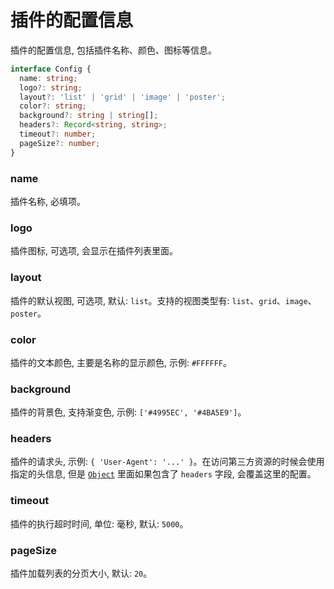 # 插件的配置信息

插件的配置信息, 包括插件名称、颜色、图标等信息。

```typescript
interface Config {
  name: string;
  logo?: string;
  layout?: 'list' | 'grid' | 'image' | 'poster';
  color?: string;
  background?: string | string[];
  headers?: Record<string, string>;
  timeout?: number;
  pageSize?: number;
}
```

### name

插件名称, 必填项。

### logo

插件图标, 可选项, 会显示在插件列表里面。

### layout

插件的默认视图, 可选项, 默认: `list`。支持的视图类型有: `list`、`grid`、`image`、`poster`。

### color

插件的文本颜色, 主要是名称的显示颜色, 示例: `#FFFFFF`。

### background

插件的背景色, 支持渐变色, 示例: `['#4995EC', '#4BA5E9']`。

### headers

插件的请求头, 示例: `{ 'User-Agent': '...' }`。在访问第三方资源的时候会使用指定的头信息, 但是 [`Object`](./object.md) 里面如果包含了 `headers` 字段, 会覆盖这里的配置。

### timeout

插件的执行超时时间, 单位: 毫秒, 默认: `5000`。

### pageSize

插件加载列表的分页大小, 默认: `20`。
